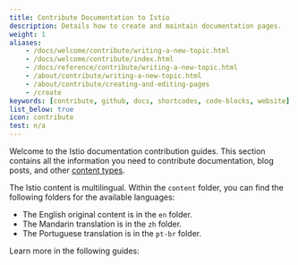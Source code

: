 ```yaml
---
title: Contribute Documentation to Istio
description: Details how to create and maintain documentation pages.
weight: 1
aliases:
    - /docs/welcome/contribute/writing-a-new-topic.html
    - /docs/welcome/contribute/index.html
    - /docs/reference/contribute/writing-a-new-topic.html
    - /about/contribute/writing-a-new-topic.html
    - /about/contribute/creating-and-editing-pages
    - /create
keywords: [contribute, github, docs, shortcodes, code-blocks, website]
list_below: true
icon: contribute
test: n/a
---
```


Welcome to the Istio documentation contribution guides. This section contains
all the information you need to contribute documentation, blog posts, and other
[content types](/about/contribute/add-content/#content-types).

The Istio content is multilingual. Within the `content` folder, you can
find the following folders for the available languages:

- The English original content is in the `en` folder.
- The Mandarin translation is in the `zh` folder.
- The Portuguese translation is in the `pt-br` folder.

Learn more in the following guides:
